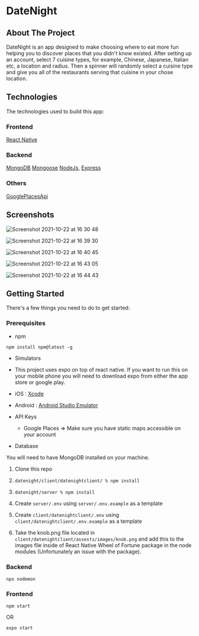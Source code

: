# DateNight

## About The Project

DateNight is an app designed to make choosing where to eat more fun helping you to discover places that you didn't know existed. After setting up an account, select 7 cuisine types, for example, Chinese, Japanese, Italian etc, a location and radius. Then a spinner will randomly select a cuisine type and give you all of the restaurants serving that cuisine in your chose location.

## Technologies

The technologies used to build this app:

### Frontend

[React Native](https://reactnative.dev/)

### Backend

[MongoDB](https://www.mongodb.com/)
[Mongoose](https://mongoosejs.com/)
[NodeJs](https://nodejs.org/en/),
[Express](http://expressjs.com/)

### Others

[GooglePlacesApi](https://developers.google.com/maps/documentation/places/web-service/overview)

## Screenshots

![Screenshot 2021-10-22 at 16 30 48](https://user-images.githubusercontent.com/77243567/138485444-ac930754-5dec-42f5-b42d-353ee62313c9.png)

![Screenshot 2021-10-22 at 16 39 30](https://user-images.githubusercontent.com/77243567/138485487-0200ee99-6812-47b4-bf39-cb1a5f1c61c3.png)

![Screenshot 2021-10-22 at 16 40 45](https://user-images.githubusercontent.com/77243567/138485510-58932922-fd24-4dfe-b02a-c45270266183.png)

![Screenshot 2021-10-22 at 16 43 05](https://user-images.githubusercontent.com/77243567/138485525-df4861a3-7bee-4835-b9b8-9a72f2223f35.png)

![Screenshot 2021-10-22 at 16 44 43](https://user-images.githubusercontent.com/77243567/138485562-b65662a5-148b-4a26-83d3-a796ff6e543d.png)

## Getting Started

There's a few things you need to do to get started:

### Prerequisites

- npm

```
npm install npm@latest -g
```

- Simulators
- This project uses expo on top of react native. If you want to run this on your mobile phone you will need to download expo from either the app store or google play.

- iOS : [Xcode](https://docs.expo.dev/workflow/ios-simulator/#step-1-install-xcode)

- Android : [Android Studio Emulator](https://docs.expo.dev/workflow/android-studio-emulator/)

- API Keys

  - Google Places => Make sure you have static maps accessible on your account

- Database

You will need to have MongoDB installed on your machine.

1. Clone this repo

2. `datenight/client/datenightclient/ % npm install`

3. `datenight/server % npm install`

4. Create `server/.env` using `server/.env.example` as a template

5. Create `client/datenightclient/.env` using `client/datenightclient/.env.example` as a template

6. Take the knob.png file located in `client/datenightclient/assests/images/knob.png` and add this to the images file inside of React Native Wheel of Fortune package in the node modules (Unfortunately an issue with the package).

### Backend

```
npx nodemon
```

### Frontend

```
npm start
```

OR

```
expo start
```
